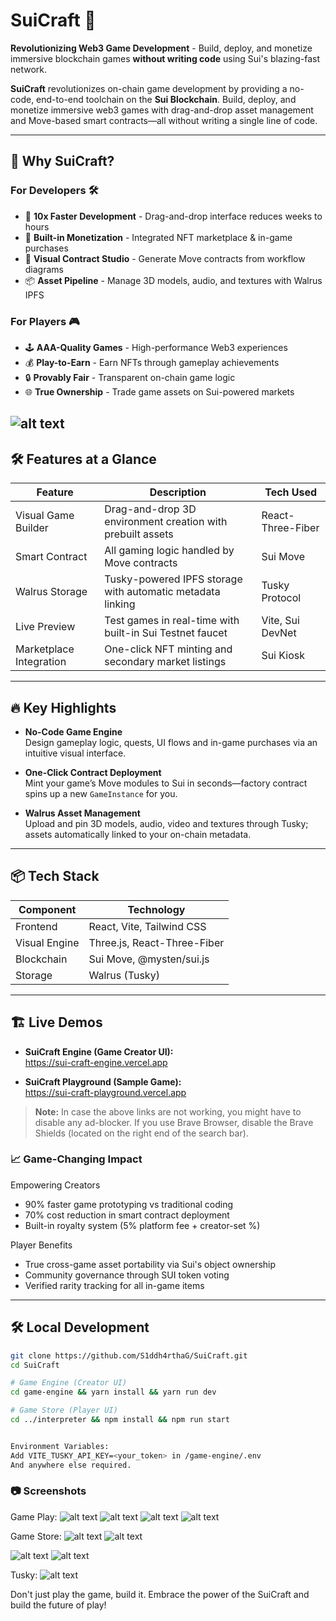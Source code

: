 ﻿# SuiCraft 🚀


**Revolutionizing Web3 Game Development** - Build, deploy, and monetize immersive blockchain games **without writing code** using Sui's blazing-fast network.

<!-- <div align="center">
  <img src="https://github.com/S1ddh4rthaG/SuiCraft/blob/main/images/engine-dashboard.png?raw=true" width="45%" />
  <img src="https://github.com/S1ddh4rthaG/SuiCraft/blob/main/images/quest-builder.png?raw=true" width="45%" /> 
</div> -->

**SuiCraft** revolutionizes on-chain game development by providing a no-code, end-to-end toolchain on the **Sui Blockchain**. Build, deploy, and monetize immersive web3 games with drag-and-drop asset management and Move-based smart contracts—all without writing a single line of code.

---

## 🌟 Why SuiCraft?
### For Developers 🛠️
- 🚀 **10x Faster Development** - Drag-and-drop interface reduces weeks to hours
- 💸 **Built-in Monetization** - Integrated NFT marketplace & in-game purchases
- 🔧 **Visual Contract Studio** - Generate Move contracts from workflow diagrams
- 📦 **Asset Pipeline** - Manage 3D models, audio, and textures with Walrus IPFS

### For Players 🎮
- 🕹️ **AAA-Quality Games** - High-performance Web3 experiences
- 💰 **Play-to-Earn** - Earn NFTs through gameplay achievements
- 🔒 **Provably Fair** - Transparent on-chain game logic
- 🌐 **True Ownership** - Trade game assets on Sui-powered markets

![alt text](images/chart.png)
---

## 🛠️ Features at a Glance
| Feature                | Description                                                                 | Tech Used              |
|------------------------|-----------------------------------------------------------------------------|------------------------|
| Visual Game Builder    | Drag-and-drop 3D environment creation with prebuilt assets                  | React-Three-Fiber      |
| Smart Contract  | All gaming logic handled by Move contracts                         | Sui Move |
| Walrus Storage         | Tusky-powered IPFS storage with automatic metadata linking                   | Tusky Protocol         |
| Live Preview           | Test games in real-time with built-in Sui Testnet faucet                   | Vite, Sui DevNet       |
| Marketplace Integration| One-click NFT minting and secondary market listings                        | Sui Kiosk              |


---

## 🔥 Key Highlights

- **No-Code Game Engine**  
  Design gameplay logic, quests, UI flows and in-game purchases via an intuitive visual interface.

- **One-Click Contract Deployment**  
  Mint your game’s Move modules to Sui in seconds—factory contract spins up a new `GameInstance` for you.

- **Walrus Asset Management**  
  Upload and pin 3D models, audio, video and textures through Tusky; assets automatically linked to your on-chain metadata.


---

## 📦 Tech Stack

| Component       | Technology                        |
| --------------- | --------------------------------- |
| Frontend        | React, Vite, Tailwind CSS         |
| Visual Engine   | Three.js, React-Three-Fiber       |
| Blockchain      | Sui Move, @mysten/sui.js          |
| Storage         | Walrus (Tusky)                     |

---

## 🏗️ Live Demos

- **SuiCraft Engine (Game Creator UI):**  
  https://sui-craft-engine.vercel.app

- **SuiCraft Playground (Sample Game):**  
  https://sui-craft-playground.vercel.app

> **Note:** In case the above links are not working, you might have to disable any ad-blocker. If you use Brave Browser, disable the Brave Shields (located on the right end of the search bar).

### 📈 Game-Changing Impact

Empowering Creators

-    90% faster game prototyping vs traditional coding
-    70% cost reduction in smart contract deployment
-    Built-in royalty system (5% platform fee + creator-set %)

Player Benefits

-    True cross-game asset portability via Sui's object ownership
-    Community governance through SUI token voting
-    Verified rarity tracking for all in-game items

---

## 🛠️ Local Development

```bash
git clone https://github.com/S1ddh4rthaG/SuiCraft.git
cd SuiCraft

# Game Engine (Creator UI)
cd game-engine && yarn install && yarn run dev

# Game Store (Player UI)
cd ../interpreter && npm install && npm run start


Environment Variables:
Add VITE_TUSKY_API_KEY=<your_token> in /game-engine/.env
And anywhere else required.
```

### 📷 Screenshots


Game Play:
![alt text](images/image.png)
![alt text](images/image-1.png)
![alt text](images/image-3.png)
![alt text](images/image-8.png)

Game Store:
![alt text](images/image-4.png)
![alt text](images/image-5.png)

![alt text](images/image-6.png)
![alt text](images/image-7.png)

Tusky:
![alt text](images/tusky.png)


Don't just play the game, build it. Embrace the power of the SuiCraft and build the future of play!
